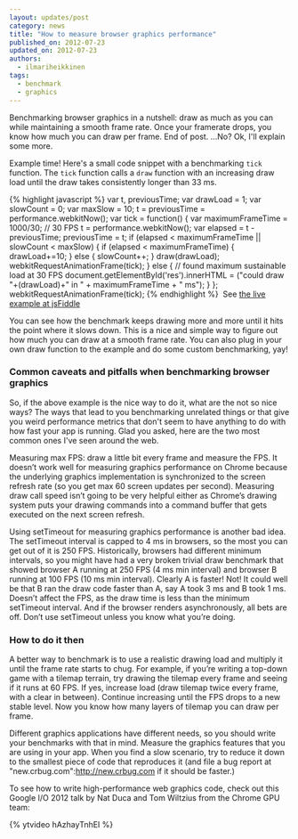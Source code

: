 ```yaml
---
layout: updates/post
category: news
title: "How to measure browser graphics performance"
published_on: 2012-07-23
updated_on: 2012-07-23
authors:
  - ilmariheikkinen
tags:
  - benchmark
  - graphics
---
```

Benchmarking browser graphics in a nutshell: draw as much as you can while maintaining a smooth frame rate. Once your framerate drops, you know how much you can draw per frame. End of post. ...No? Ok, I'll explain some more.

Example time! Here's a small code snippet with a benchmarking `tick` function. The `tick` function calls a `draw` function with an increasing draw load until the draw takes consistently longer than 33 ms.

{% highlight javascript %}
var t, previousTime;
var drawLoad = 1;
var slowCount = 0;
var maxSlow = 10;
t = previousTime = performance.webkitNow();
var tick = function() {
    var maximumFrameTime = 1000/30; // 30 FPS
    t = performance.webkitNow();
    var elapsed = t - previousTime;
    previousTime = t;
    if (elapsed < maximumFrameTime || slowCount < maxSlow) {
        if (elapsed < maximumFrameTime) {
            drawLoad+=10;
        } else {
            slowCount++;
        }
        draw(drawLoad);
        webkitRequestAnimationFrame(tick);
    } else {
      // found maximum sustainable load at 30 FPS
      document.getElementById('res').innerHTML = ("could draw "+(drawLoad)+" in " +
          maximumFrameTime + " ms");
    }
};
webkitRequestAnimationFrame(tick);
{% endhighlight %}
​
See [the live example at jsFiddle](http://jsfiddle.net/tbhZs/)

You can see how the benchmark keeps drawing more and more until it hits the point where it slows down. This is a nice and simple way to figure out how much you can draw at a smooth frame rate. You can also plug in your own draw function to the example and do some custom benchmarking, yay!

### Common caveats and pitfalls when benchmarking browser graphics

So, if the above example is the nice way to do it, what are the not so nice ways? The ways that lead to you benchmarking unrelated things or that give you weird performance metrics that don't seem to have anything to do with how fast your app is running. Glad you asked, here are the two most common ones I've seen around the web.

Measuring max FPS: draw a little bit every frame and measure the FPS. It doesn’t work well for measuring graphics performance on Chrome because the underlying graphics implementation is synchronized to the screen refresh rate (so you get max 60 screen updates per second). Measuring draw call speed isn’t going to be very helpful either as Chrome’s drawing system puts your drawing commands into a command buffer that gets executed on the next screen refresh.

Using setTimeout for measuring graphics performance is another bad idea. The setTimeout interval is capped to 4 ms in browsers, so the most you can get out of it is 250 FPS. Historically, browsers had different minimum intervals, so you might have had a very broken trivial draw benchmark that showed browser A running at 250 FPS (4 ms min interval) and browser B running at 100 FPS (10 ms min interval). Clearly A is faster! Not! It could well be that B ran the draw code faster than A, say A took 3 ms and B took 1 ms. Doesn’t affect the FPS, as the draw time is less than the minimum setTimeout interval. And if the browser renders asynchronously, all bets are off. Don’t use setTimeout unless you know what you’re doing.

### How to do it then

A better way to benchmark is to use a realistic drawing load and multiply it until the frame rate starts to chug. For example, if you’re writing a top-down game with a tilemap terrain, try drawing the tilemap every frame and seeing if it runs at 60 FPS. If yes, increase load (draw tilemap twice every frame, with a clear in between). Continue increasing until the FPS drops to a new stable level. Now you know how many layers of tilemap you can draw per frame.

Different graphics applications have different needs, so you should write your benchmarks with that in mind. Measure the graphics features that you are using in your app. When you find a slow scenario, try to reduce it down to the smallest piece of code that reproduces it (and file a bug report at "new.crbug.com":http://new.crbug.com if it should be faster.)

To see how to write high-performance web graphics code, check out this Google I/O 2012 talk by Nat Duca and Tom Wiltzius from the Chrome GPU team:

{% ytvideo hAzhayTnhEI %}
